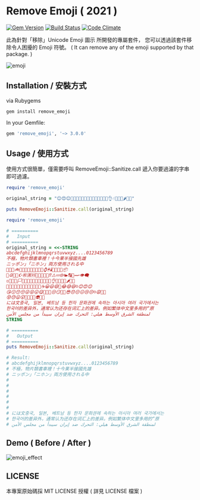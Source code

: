 Remove Emoji ( 2021 )
=================================================

[![Gem Version](https://badge.fury.io/rb/remove_emoji.svg)](https://badge.fury.io/rb/remove_emoji)
[![Build Status](https://travis-ci.org/guanting112/remove_emoji.svg?branch=master)](https://travis-ci.org/guanting112/remove_emoji)
[![Code Climate](https://codeclimate.com/github/guanting112/remove_emoji/badges/gpa.svg)](https://codeclimate.com/github/guanting112/remove_emoji)

此為針對「移除」Unicode Emoji 圖示 所開發的專屬套件，
您可以透過該套件移除令人困擾的 Emoji 符號。
( It can remove any of the emoji supported by that package. )

![emoji](https://i.imgur.com/h1Ip0r6.png)


Installation / 安裝方式
--------

via Rubygems

```shell
gem install remove_emoji
```

In your Gemfile:

```ruby
gem 'remove_emoji', '~> 3.0.0'
```

Usage / 使用方式
--------

使用方式很簡單，僅需要呼叫 RemoveEmoji::Sanitize.call 遞入你要過濾的字串即可過濾。

```ruby
require 'remove_emoji'

original_string = "😊😍😌🤕👿👹👧👧🏻👧🏼👧🏽🤜🏼👍🏽👌☝🏼🥝🥦🌶🌽🍎"

puts RemoveEmoji::Sanitize.call(original_string)
```

```ruby
require 'remove_emoji'

# ==========
#   Input
# ==========
original_string = <<-STRING
abcdefghijklmnopqrstuvwxyz....0123456789
不極，物片類書車裡！十今果半接國先雄
ニッポン」「ニホン」両方使用される中
🚗🚓🚨🚲🚡🚅🛶💺🚏🏦🕋🏦📱⌚️🖲🕯🔮🎎🎐💌📦
📌☮️💟🔯☪️㊗️🈵🆚💯❕🔞🚷🔰⁉️⚠️💤🌐🌀▶️🔠🔣↔️↩️👁‍🗨
◽️🔲🇵🇦🏳️🏳️‍🌈🇹🇲🇹🇷🤛🤜🏼👍🏽👌☝🏼🥝🥦🌶🌽🍎
🍲🍔🥞🍝🍔🍗🌮🍯🥠🥢🍴🥄🥂☕️😀😃😄🤣😂😅😆☺️😊😍😌
😘😗😙😚😜😝😛😋🤨🧐🤓😒😏🤩🤩😎😞😔😖😢😣☹️😩🙁🤯
😰😓😦😲🤒🤕👿👹👽✊🏼
には文중국, 일본, 베트남 등 한자 문화권에 속하는 아시아 여러 국가에서는 
한국어的差异外，通常认为还存在词汇上的差异。例如繁体中文里多用的“原
لمنطقة الشرق الأوسط هيلي: التحرك ضد إيران سيبدأ من مجلس الأمن
STRING

# ==========
#   Output
# ==========
puts RemoveEmoji::Sanitize.call(original_string)

# Result:
# abcdefghijklmnopqrstuvwxyz....0123456789
# 不極，物片類書車裡！十今果半接國先雄
# ニッポン」「ニホン」両方使用される中
# 
# 
# 
# 
# 
# 
# には文중국, 일본, 베트남 등 한자 문화권에 속하는 아시아 여러 국가에서는
# 한국어的差异外，通常认为还存在词汇上的差异。例如繁体中文里多用的“原
# لمنطقة الشرق الأوسط هيلي: التحرك ضد إيران سيبدأ من مجلس الأمن

```

Demo ( Before / After )
------

![emoji_effect](https://i.imgur.com/OzcQYWL.jpg)

LICENSE
--------

本專案原始碼採 MIT LICENSE 授權 ( 詳見 LICENSE 檔案 )
